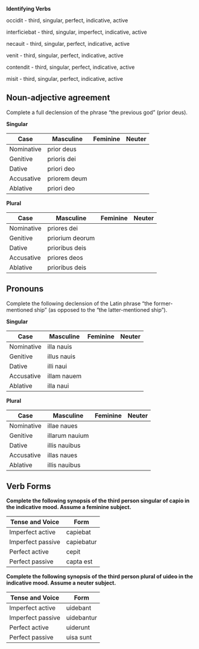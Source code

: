 **Identifying Verbs**

occidit - third, singular, perfect, indicative, active

interficiebat - third, singular, imperfect, indicative, active

necauit - third, singular, perfect, indicative, active

venit - third, singular, perfect, indicative, active

contendit - third, singular, perfect, indicative, active

misit - third, singular, perfect, indicative, active

Noun-adjective agreement
---

Complete a full declension of the phrase “the previous god” (prior deus).

**Singular**

Case|Masculine|Feminine|Neuter|
----|---------|--------|------|
Nominative|prior deus|
Genitive	|prioris dei|    
Dative	 	|priori deo|
Accusative|priorem deum|
Ablative	|priori deo|

**Plural**

Case|Masculine|Feminine|Neuter|
----|---------|--------|------|
Nominative|priores dei|
Genitive	|priorium deorum|
Dative	 	|prioribus deis|
Accusative|priores deos|
Ablative	|prioribus deis|

Pronouns
---
Complete the following declension of the Latin phrase “the former-mentioned ship” (as opposed to the “the latter-mentioned ship”).

**Singular**

Case|Masculine|Feminine|Neuter|
----|---------|--------|------|
Nominative|illa nauis|
Genitive	|illus nauis|
Dative	 	|illi naui|
Accusative|illam nauem|
Ablative	|illa naui|

**Plural**

Case|Masculine|Feminine|Neuter|
----|---------|--------|------|
Nominative|illae naues|
Genitive	|illarum nauium|
Dative	 	|illis nauibus|
Accusative|illas naues|
Ablative	|illis nauibus|

Verb Forms
---
**Complete the following synopsis of the third person singular of capio in the indicative mood. Assume a feminine subject.**

Tense and Voice|Form|
---------------|----|
Imperfect active|capiebat|
Imperfect passive|capiebatur|
Perfect active|cepit|
Perfect passive|capta est|

**Complete the following synopsis of the third person plural of uideo in the indicative mood. Assume a neuter subject.**

Tense and Voice|Form|
---------------|----|
Imperfect active|uidebant|
Imperfect passive|uidebantur|
Perfect active|uiderunt|
Perfect passive|uisa sunt|
